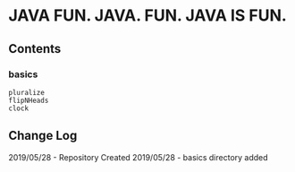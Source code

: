 # JAVA FUN. JAVA. FUN. JAVA IS FUN.

## Contents
  ### basics
    pluralize
    flipNHeads
    clock

## Change Log
  2019/05/28 - Repository Created
  2019/05/28 - basics directory added